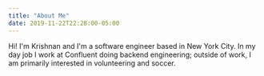 ```yaml
---
title: "About Me"
date: 2019-11-22T22:28:00-05:00
---
```


Hi! I'm Krishnan and I'm a software engineer based in New York City. In my day job I work at Confluent doing backend engineering; outside of work, I am primarily interested in volunteering and soccer.

